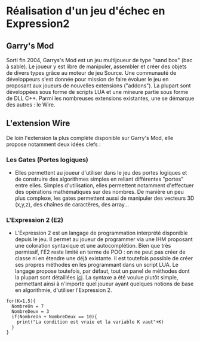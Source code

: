 # Réalisation d'un jeu d'échec en **Expression2**

## Garry's Mod
Sorti fin 2004, Garrys's Mod est un jeu multijoueur de type "sand box" (bac à sable).
Le joueur y est libre de manipuler, assembler et créer des objets de divers types grâce au moteur de jeu Source.
Une communauté de développeurs s'est donnée pour mission de faire évoluer le jeu en proposant aux joueurs de nouvelles extensions ("addons").
La plupart sont développées sous forme de scripts LUA et une mineure partie sous forme de DLL C++.
Parmi les nombreuses extensions existantes, une se démarque des autres : le Wire.

## L'extension Wire
De loin l'extension la plus complète disponible sur Garry's Mod, elle propose notamment deux idées clefs :

### Les Gates (Portes logiques)
- Elles permettent au joueur d'utiliser dans le jeu des portes logiques et de construire des algorithmes simples en reliant différentes "portes" entre elles. Simples d'utilisation, elles permettent notamment d'effectuer des opérations mathématiques sur des nombres.
De manière un peu plus complexe, les gates permettent aussi de manipuler des vecteurs 3D (x,y,z), des chaînes de caractères, des array...

### L'Expression 2 (E2)
- L'Expression 2 est un langage de programmation interprété disponible depuis le jeu.
Il permet au joueur de programmer via une IHM proposant une coloration syntaxique et une autocomplétion.
Bien que très permissif, l'E2 reste limité en terme de POO : on ne peut pas créer de classe ni en étendre une déjà existante.
Il est toutefois possible de créer ses propres méthodes en les programmant dans un script LUA.
Le langage propose toutefois, par défaut, tout un panel de méthodes dont la plupart sont détaillées [ici](https://github.com/wiremod/wire/wiki/Expression-2).
La syntaxe a été voulue plutôt simple, permettant ainsi à n'importe quel joueur ayant quelques notions de base en algorithmie, d'utiliser l'Expression 2.

```
for(K=1,5){
  NombreUn = 7
  NombreDeux = 3
  if(NombreUn + NombreDeux == 10){
    print("La condition est vraie et la variable K vaut"+K)
  }
}
```
